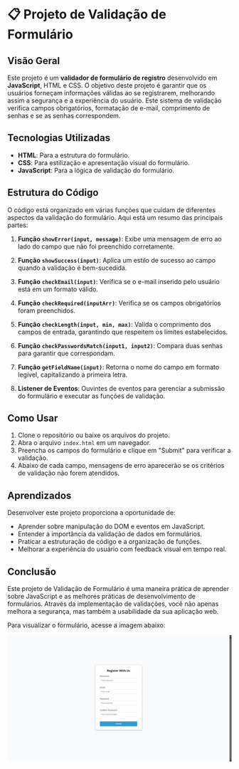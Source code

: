 # 📋 Projeto de Validação de Formulário

## Visão Geral

Este projeto é um **validador de formulário de registro** desenvolvido em **JavaScript**, HTML e CSS. O objetivo deste projeto é garantir que os usuários forneçam informações válidas ao se registrarem, melhorando assim a segurança e a experiência do usuário. Este sistema de validação verifica campos obrigatórios, formatação de e-mail, comprimento de senhas e se as senhas correspondem.

## Tecnologias Utilizadas

- **HTML**: Para a estrutura do formulário.
- **CSS**: Para estilização e apresentação visual do formulário.
- **JavaScript**: Para a lógica de validação do formulário.

## Estrutura do Código

O código está organizado em várias funções que cuidam de diferentes aspectos da validação do formulário. Aqui está um resumo das principais partes:

1. **Função `showError(input, message)`**: Exibe uma mensagem de erro ao lado do campo que não foi preenchido corretamente.
  
2. **Função `showSuccess(input)`**: Aplica um estilo de sucesso ao campo quando a validação é bem-sucedida.

3. **Função `checkEmail(input)`**: Verifica se o e-mail inserido pelo usuário está em um formato válido.

4. **Função `checkRequired(inputArr)`**: Verifica se os campos obrigatórios foram preenchidos.

5. **Função `checkLength(input, min, max)`**: Valida o comprimento dos campos de entrada, garantindo que respeitem os limites estabelecidos.

6. **Função `checkPasswordsMatch(input1, input2)`**: Compara duas senhas para garantir que correspondam.

7. **Função `getFieldName(input)`**: Retorna o nome do campo em formato legível, capitalizando a primeira letra.

8. **Listener de Eventos**: Ouvintes de eventos para gerenciar a submissão do formulário e executar as funções de validação.

## Como Usar

1. Clone o repositório ou baixe os arquivos do projeto.
2. Abra o arquivo `index.html` em um navegador.
3. Preencha os campos do formulário e clique em "Submit" para verificar a validação.
4. Abaixo de cada campo, mensagens de erro aparecerão se os critérios de validação não forem atendidos.

## Aprendizados

Desenvolver este projeto proporciona a oportunidade de:

- Aprender sobre manipulação do DOM e eventos em JavaScript.
- Entender a importância da validação de dados em formulários.
- Praticar a estruturação de código e a organização de funções.
- Melhorar a experiência do usuário com feedback visual em tempo real.

## Conclusão

Este projeto de Validação de Formulário é uma maneira prática de aprender sobre JavaScript e as melhores práticas de desenvolvimento de formulários. Através da implementação de validações, você não apenas melhora a segurança, mas também a usabilidade da sua aplicação web.

Para visualizar o formulário, acesse a imagem abaixo:

![Formulário de Registro](https://github.com/GHERARDI-JOAO/JAVASCRIPT-PROJETOS/blob/main/formRegistration/Captura%20de%20Tela%20(32).png)

